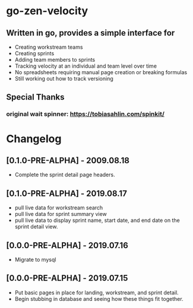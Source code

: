 # go-zen-velocity
## Written in go, provides a simple interface for
- Creating workstream teams
- Creating sprints
- Adding team members to sprints
- Tracking velocity at an individual and team level over time
- No spreadsheets requiring manual page creation or breaking formulas
- Still working out how to track versioning

## Special Thanks
### original wait spinner: https://tobiasahlin.com/spinkit/


# Changelog
## [0.1.0-PRE-ALPHA] - 2009.08.18
- Complete the sprint detail page headers.
## [0.1.0-PRE-ALPHA] - 2019.08.17
- pull live data for workstream search
- pull live data for sprint summary view
- pull live data to display sprint name, start date, and end date on the sprint detail view.
## [0.0.0-PRE-ALPHA] - 2019.07.16
- Migrate to mysql
## [0.0.0-PRE-ALPHA] - 2019.07.15
- Put basic pages in place for landing, workstream, and sprint detail.
- Begin stubbing in database and seeing how these things fit together. 